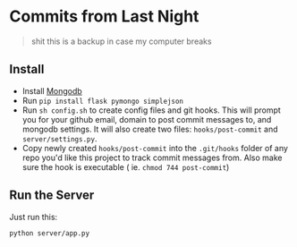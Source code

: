 # Commits from Last Night
> shit this is a backup in case my computer breaks


## Install

- Install [Mongodb](http://docs.mongodb.org/manual/installation/)
- Run `pip install flask pymongo simplejson`
- Run `sh config.sh` to create config files and git hooks. This will prompt you for your github email, domain to post commit messages to, and mongodb settings. It will also create two files: `hooks/post-commit` and `server/settings.py`.
- Copy newly created `hooks/post-commit` into the `.git/hooks` folder of any repo you'd like this project to track commit messages from. Also make sure the hook is executable ( ie. `chmod 744 post-commit`)


## Run the Server

Just run this:

```
python server/app.py
```
